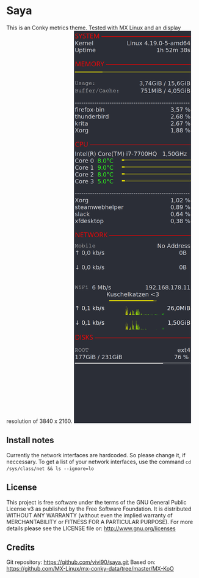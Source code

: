 Saya
====
This is an Conky metrics theme.
Tested with MX Linux and an display resolution of 3840 x 2160.
_![Preview image](Saya.png)_

Install notes
-------------
Currently the network interfaces are hardcoded.
So please change it, if neccessary.
To get a list of your network interfaces, use the command `cd /sys/class/net && ls --ignore=lo`

License
-------
This project is free software under the terms of the GNU General Public License v3 as published by the Free Software Foundation.
It is distributed WITHOUT ANY WARRANTY (without even the implied warranty of MERCHANTABILITY or FITNESS FOR A PARTICULAR PURPOSE).
For more details please see the LICENSE file or: http://www.gnu.org/licenses

Credits
-------
Git repository: https://github.com/vivi90/saya.git
Based on: https://github.com/MX-Linux/mx-conky-data/tree/master/MX-KoO
